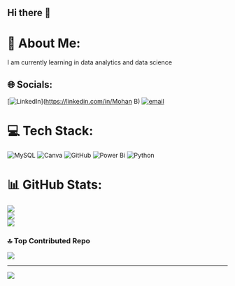 ## Hi there 👋
# 💫 About Me:
 I am currently learning in data analytics and data science


## 🌐 Socials:
[![LinkedIn](https://img.shields.io/badge/LinkedIn-%230077B5.svg?logo=linkedin&logoColor=white)](https://linkedin.com/in/Mohan B) [![email](https://img.shields.io/badge/Email-D14836?logo=gmail&logoColor=white)](mailto:mohandeepu2002@gmail.com) 

# 💻 Tech Stack:
![MySQL](https://img.shields.io/badge/mysql-4479A1.svg?style=for-the-badge&logo=mysql&logoColor=white) ![Canva](https://img.shields.io/badge/Canva-%2300C4CC.svg?style=for-the-badge&logo=Canva&logoColor=white) ![GitHub](https://img.shields.io/badge/github-%23121011.svg?style=for-the-badge&logo=github&logoColor=white) ![Power Bi](https://img.shields.io/badge/power_bi-F2C811?style=for-the-badge&logo=powerbi&logoColor=black) ![Python](https://img.shields.io/badge/python-3670A0?style=for-the-badge&logo=python&logoColor=ffdd54)
# 📊 GitHub Stats:
![](https://github-readme-stats.vercel.app/api?username=Mohan-deepu&theme=dark&hide_border=false&include_all_commits=false&count_private=false)<br/>
![](https://nirzak-streak-stats.vercel.app/?user=Mohan-deepu&theme=dark&hide_border=false)<br/>
![](https://github-readme-stats.vercel.app/api/top-langs/?username=Mohan-deepu&theme=dark&hide_border=false&include_all_commits=false&count_private=false&layout=compact)

### 🔝 Top Contributed Repo
![](https://github-contributor-stats.vercel.app/api?username=Mohan-deepu&limit=5&theme=dark&combine_all_yearly_contributions=true)

---
[![](https://visitcount.itsvg.in/api?id=Mohan-deepu&icon=0&color=0)](https://visitcount.itsvg.in)

<!-- Proudly created with GPRM ( https://gprm.itsvg.in ) -->
